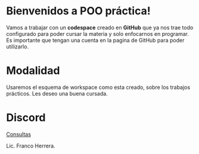 # Bienvenidos a POO práctica!

Vamos a trabajar con un **codespace** creado en **GitHub**  que ya nos trae todo configurado para poder cursar la materia y solo enfocarnos en programar.
Es importante que tengan una cuenta en la pagina de GitHub para poder utilizarlo.

# Modalidad
Usaremos el esquema de workspace como esta creado, sobre los trabajos prácticos.
Les deseo una buena cursada.

# Discord 

[Consultas](https://discord.gg/tGZQmzRP)

Lic. Franco Herrera.

